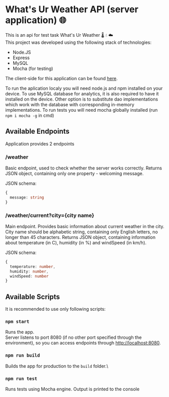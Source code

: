 # What's Ur Weather API (server application) :globe_with_meridians:

This is an api for test task What's Ur Weather :thermometer: :droplet: :cloud: \
This project was developed using the following stack of technologies:
- Node.JS
- Express
- MySQL
- Mocha (for testing)

The client-side for this application can be found [here](https://github.com/khilchuk-ol/whats-ur-weather-client).

To run the aplication localy you will need node.js and npm installed on your device. 
To use MySQL database for analytics, it is also required to have it installed on the device. Other option is to substitute dao implementations which work with the database with corresponding in-memory implementations. 
To run tests you will need mocha globally installed (run `npm i mocha -g` in cmd)


## Available Endpoints

Application provides 2 endpoints

### /weather

Basic endpoint, used to check whether the server works correctly. 
Returns JSON object, containing only one property - welcoming message.

JSON schema:
``` typescript
{
  message: string
}
```

### /weather/current?city={city name}

Main endpoint. Provides basic information about current weather in the city. City name should be alphabetic string, containing only English letters, no longer than 45 characters. 
Returns JSON object, containing information about temperature (in C), humidity (in %) and windSpeed (in km/h).

JSON schema:
``` typescript
{
  temperature: number,
  humidity: number,
  windSpeed: number
}
```


## Available Scripts

It is recommended to use only following scripts:

### `npm start`

Runs the app.\
Server listens to port 8080 (if no other port specified through the environment), so you can access endpoints through [http://localhost:8080](http://localhost:8080).

### `npm run build`

Builds the app for production to the `build` folder.\

### `npm run test`

Runs tests using Mocha engine. Output is printed to the console

